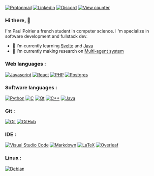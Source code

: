 <a href="mailto:paul.poirier@live.fr@melois.dev"><img alt="Protonmail" src="https://img.shields.io/badge/paul.poirier@live.fr-%23a692ff?style=flat&logo=protonmail&logoColor=white"></a>
<a href="https://www.linkedin.com/in/paul-poirier-612b48264/"><img alt="LinkedIn" src="https://img.shields.io/badge/Paul%20Poirier-%230077B5.svg?style=flat&logo=linkedin&logoColor=white"></a>
<a href="https://discord.com/users/Algolbarth"><img alt="Discord" src="https://img.shields.io/badge/Algolbarth-%235865F2.svg?style=flat&logo=discord&logoColor=white"></a>
<a href="https://github.com/antonkomarev/github-profile-views-counter"><img alt="View counter" src="https://komarev.com/ghpvc/?username=Algolbarth&color=green"></a>

### Hi there, 👋

I'm Paul Poirier a french student in computer science. I 'm specialize in software development and fullstack dev.

- 🌱 I’m currently learning [Svelte](https://svelte.dev/) and [Java](https://www.java.com/fr/)
- 🔭 I’m currently making research on [Multi-agent system](https://en.wikipedia.org/wiki/Multi-agent_system)

### Web languages :

[![Javascript](https://img.shields.io/badge/javascript-black?style=for-the-badge&logo=javascript)](https://developer.mozilla.org/fr/docs/Web/JavaScript)
[![React](https://img.shields.io/badge/react-%2320232a.svg?style=for-the-badge&logo=react&logoColor=%2361DAFB)](https://reactjs.org/)
[![PHP](https://img.shields.io/badge/php-%23777BB4.svg?style=for-the-badge&logo=php&logoColor=white)](https://www.php.net/)
[![Postgres](https://img.shields.io/badge/postgres-%23316192.svg?style=for-the-badge&logo=postgresql&logoColor=white)](https://www.postgresql.org/)

### Software languages :

[![Python](https://img.shields.io/badge/python-3670A0?style=for-the-badge&logo=python&logoColor=ffdd54)](https://www.python.org/)
[![C](https://img.shields.io/badge/c-%2300599C.svg?style=for-the-badge&logo=c&logoColor=white)](http://www.open-std.org/jtc1/sc22/wg14/)
[![Qt](https://img.shields.io/badge/Qt-%23217346.svg?style=for-the-badge&logo=Qt&logoColor=white)](https://www.qt.io/)
[![C++](https://img.shields.io/badge/c++-%2300599C.svg?style=for-the-badge&logo=c%2B%2B&logoColor=white)](https://isocpp.org/)
[![Java](https://img.shields.io/badge/java-%2300599C.svg?style=for-the-badge&logo=java&logoColor=white)](https://www.java.com/)

### Git :

[![Git](https://img.shields.io/badge/git-%23F05033.svg?style=for-the-badge&logo=git&logoColor=white)](https://git-scm.com/)
[![GitHub](https://img.shields.io/badge/github-%23121011.svg?style=for-the-badge&logo=github&logoColor=white)](https://github.com/)

### IDE :

[![Visual Studio Code](https://img.shields.io/badge/Visual%20Studio%20Code-0078d7.svg?style=for-the-badge&logo=visual-studio-code&logoColor=white)](https://code.visualstudio.com/)
[![Markdown](https://img.shields.io/badge/markdown-%23000000.svg?style=for-the-badge&logo=markdown&logoColor=white)](https://daringfireball.net/projects/markdown/)
[![LaTeX](https://img.shields.io/badge/latex-%23008080.svg?style=for-the-badge&logo=latex&logoColor=white)](https://www.latex-project.org/)
[![Overleaf](https://img.shields.io/badge/overleaf-%23008080.svg?style=for-the-badge&logo=overleaf&logoColor=white)](https://fr.overleaf.com/)

### Linux :

[![Debian](https://img.shields.io/badge/Debian-D70A53?style=for-the-badge&logo=debian&logoColor=white)](https://www.debian.org/)
